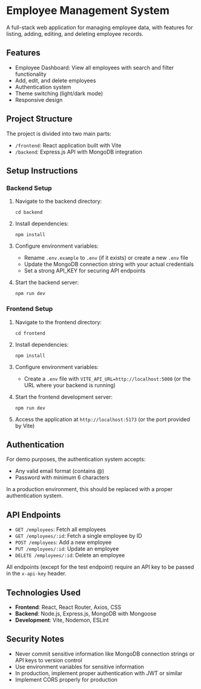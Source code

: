 # Employee Management System

A full-stack web application for managing employee data, with features for listing, adding, editing, and deleting employee records.

## Features

- Employee Dashboard: View all employees with search and filter functionality
- Add, edit, and delete employees
- Authentication system
- Theme switching (light/dark mode)
- Responsive design

## Project Structure

The project is divided into two main parts:

- `/frontend`: React application built with Vite
- `/backend`: Express.js API with MongoDB integration

## Setup Instructions

### Backend Setup

1. Navigate to the backend directory:
   ```
   cd backend
   ```

2. Install dependencies:
   ```
   npm install
   ```

3. Configure environment variables:
   - Rename `.env.example` to `.env` (if it exists) or create a new `.env` file
   - Update the MongoDB connection string with your actual credentials
   - Set a strong API_KEY for securing API endpoints

4. Start the backend server:
   ```
   npm run dev
   ```

### Frontend Setup

1. Navigate to the frontend directory:
   ```
   cd frontend
   ```

2. Install dependencies:
   ```
   npm install
   ```

3. Configure environment variables:
   - Create a `.env` file with `VITE_API_URL=http://localhost:5000` (or the URL where your backend is running)

4. Start the frontend development server:
   ```
   npm run dev
   ```

5. Access the application at `http://localhost:5173` (or the port provided by Vite)

## Authentication

For demo purposes, the authentication system accepts:
- Any valid email format (contains @)
- Password with minimum 6 characters

In a production environment, this should be replaced with a proper authentication system.

## API Endpoints

- `GET /employees`: Fetch all employees
- `GET /employees/:id`: Fetch a single employee by ID
- `POST /employees`: Add a new employee
- `PUT /employees/:id`: Update an employee
- `DELETE /employees/:id`: Delete an employee

All endpoints (except for the test endpoint) require an API key to be passed in the `x-api-key` header.

## Technologies Used

- **Frontend**: React, React Router, Axios, CSS
- **Backend**: Node.js, Express.js, MongoDB with Mongoose
- **Development**: Vite, Nodemon, ESLint

## Security Notes

- Never commit sensitive information like MongoDB connection strings or API keys to version control
- Use environment variables for sensitive information
- In production, implement proper authentication with JWT or similar
- Implement CORS properly for production
